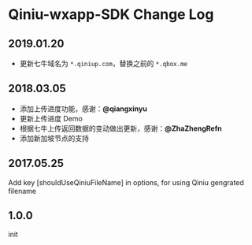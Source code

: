 
Qiniu-wxapp-SDK Change Log
============

2019.01.20
---

* 更新七牛域名为 `*.qiniup.com`，替换之前的 `*.qbox.me`

2018.03.05
---

* 添加上传进度功能，感谢：**@qiangxinyu**
* 更新上传进度 Demo
* 根据七牛上传返回数据的变动做出更新，感谢：**@ZhaZhengRefn**
* 添加新加坡节点的支持


2017.05.25
---

Add key [shouldUseQiniuFileName] in options, for using Qiniu gengrated filename


1.0.0
---

init
